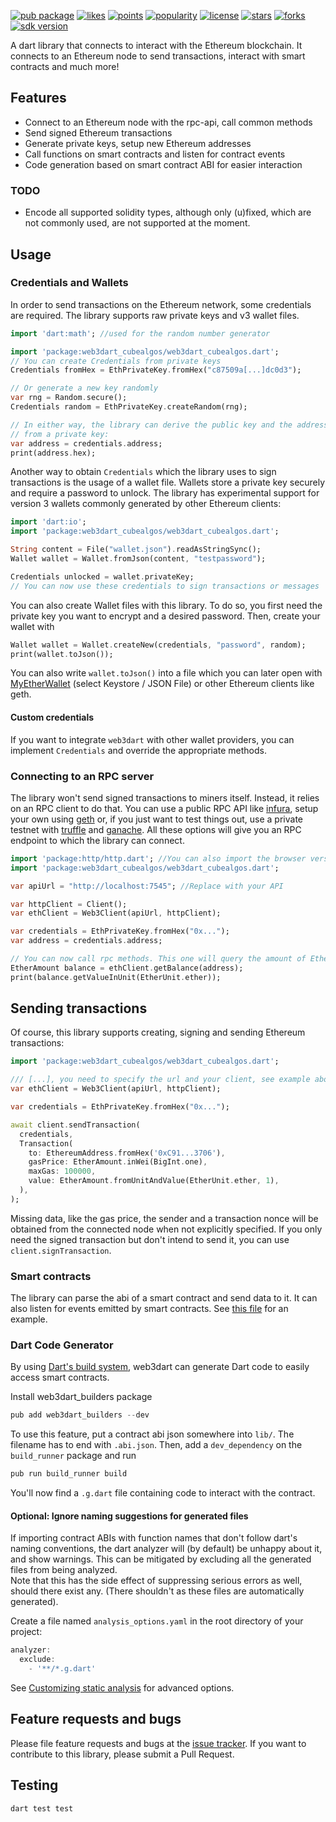 [![pub package](https://img.shields.io/pub/v/web3dart)](https://pub.dartlang.org/packages/web3dart)
[![likes](https://img.shields.io/pub/likes/web3dart)](https://pub.dartlang.org/packages/web3dart/score)
[![points](https://img.shields.io/pub/points/web3dart)](https://pub.dartlang.org/packages/web3dart/score)
[![popularity](https://img.shields.io/pub/popularity/web3dart)](https://pub.dartlang.org/packages/web3dart/score)
[![license](https://img.shields.io/github/license/xclud/web3dart)](https://pub.dartlang.org/packages/web3dart)
[![stars](https://img.shields.io/github/stars/simolus3/web3dart)](https://github.com/xclud/web3dart/stargazers)
[![forks](https://img.shields.io/github/forks/simolus3/web3dart)](https://github.com/xclud/web3dart/network/members)
[![sdk version](https://badgen.net/pub/sdk-version/web3dart)](https://pub.dartlang.org/packages/web3dart)

A dart library that connects to interact with the Ethereum blockchain. It connects
to an Ethereum node to send transactions, interact with smart contracts and much
more!

## Features

- Connect to an Ethereum node with the rpc-api, call common methods
- Send signed Ethereum transactions
- Generate private keys, setup new Ethereum addresses
- Call functions on smart contracts and listen for contract events
- Code generation based on smart contract ABI for easier interaction

### TODO

- Encode all supported solidity types, although only (u)fixed,
  which are not commonly used, are not supported at the moment.

## Usage

### Credentials and Wallets

In order to send transactions on the Ethereum network, some credentials
are required. The library supports raw private keys and v3 wallet files.

```dart
import 'dart:math'; //used for the random number generator

import 'package:web3dart_cubealgos/web3dart_cubealgos.dart';
// You can create Credentials from private keys
Credentials fromHex = EthPrivateKey.fromHex("c87509a[...]dc0d3");

// Or generate a new key randomly
var rng = Random.secure();
Credentials random = EthPrivateKey.createRandom(rng);

// In either way, the library can derive the public key and the address
// from a private key:
var address = credentials.address;
print(address.hex);
```

Another way to obtain `Credentials` which the library uses to sign
transactions is the usage of a wallet file. Wallets store a private
key securely and require a password to unlock. The library has experimental
support for version 3 wallets commonly generated by other Ethereum clients:

```dart
import 'dart:io';
import 'package:web3dart_cubealgos/web3dart_cubealgos.dart';

String content = File("wallet.json").readAsStringSync();
Wallet wallet = Wallet.fromJson(content, "testpassword");

Credentials unlocked = wallet.privateKey;
// You can now use these credentials to sign transactions or messages
```

You can also create Wallet files with this library. To do so, you first need
the private key you want to encrypt and a desired password. Then, create
your wallet with

```dart
Wallet wallet = Wallet.createNew(credentials, "password", random);
print(wallet.toJson());
```

You can also write `wallet.toJson()` into a file which you can later open
with [MyEtherWallet](https://www.myetherwallet.com/#view-wallet-info)
(select Keystore / JSON File) or other Ethereum clients like geth.

#### Custom credentials

If you want to integrate `web3dart` with other wallet providers, you can implement
`Credentials` and override the appropriate methods.

### Connecting to an RPC server

The library won't send signed transactions to miners itself. Instead,
it relies on an RPC client to do that. You can use a public RPC API like
[infura](https://infura.io/), setup your own using [geth](https://github.com/ethereum/go-ethereum/wiki/geth)
or, if you just want to test things out, use a private testnet with
[truffle](https://www.trufflesuite.com/) and [ganache](https://www.trufflesuite.com/ganache). All these options will give you
an RPC endpoint to which the library can connect.

```dart
import 'package:http/http.dart'; //You can also import the browser version
import 'package:web3dart_cubealgos/web3dart_cubealgos.dart';

var apiUrl = "http://localhost:7545"; //Replace with your API

var httpClient = Client();
var ethClient = Web3Client(apiUrl, httpClient);

var credentials = EthPrivateKey.fromHex("0x...");
var address = credentials.address;

// You can now call rpc methods. This one will query the amount of Ether you own
EtherAmount balance = ethClient.getBalance(address);
print(balance.getValueInUnit(EtherUnit.ether));
```

## Sending transactions

Of course, this library supports creating, signing and sending Ethereum
transactions:

```dart
import 'package:web3dart_cubealgos/web3dart_cubealgos.dart';

/// [...], you need to specify the url and your client, see example above
var ethClient = Web3Client(apiUrl, httpClient);

var credentials = EthPrivateKey.fromHex("0x...");

await client.sendTransaction(
  credentials,
  Transaction(
    to: EthereumAddress.fromHex('0xC91...3706'),
    gasPrice: EtherAmount.inWei(BigInt.one),
    maxGas: 100000,
    value: EtherAmount.fromUnitAndValue(EtherUnit.ether, 1),
  ),
);
```

Missing data, like the gas price, the sender and a transaction nonce will be
obtained from the connected node when not explicitly specified. If you only need
the signed transaction but don't intend to send it, you can use
`client.signTransaction`.

### Smart contracts

The library can parse the abi of a smart contract and send data to it. It can also
listen for events emitted by smart contracts. See [this file](https://github.com/xclud/web3dart/blob/development/example/contracts.dart)
for an example.

### Dart Code Generator

By using [Dart's build system](https://github.com/dart-lang/build/), web3dart can
generate Dart code to easily access smart contracts.

Install web3dart_builders package

```dart
pub add web3dart_builders --dev
```

To use this feature, put a contract abi json somewhere into `lib/`.
The filename has to end with `.abi.json`.
Then, add a `dev_dependency` on the `build_runner` package and run

```dart
pub run build_runner build
```

You'll now find a `.g.dart` file containing code to interact with the contract.

#### Optional: Ignore naming suggestions for generated files

If importing contract ABIs with function names that don't follow dart's naming conventions, the dart analyzer will (by default) be unhappy about it, and show warnings.
This can be mitigated by excluding all the generated files from being analyzed.  
Note that this has the side effect of suppressing serious errors as well, should there exist any. (There shouldn't as these files are automatically generated).

Create a file named `analysis_options.yaml` in the root directory of your project:

```dart
analyzer:
  exclude:
    - '**/*.g.dart'
```

See [Customizing static analysis](https://dart.dev/guides/language/analysis-options) for advanced options.

## Feature requests and bugs

Please file feature requests and bugs at the [issue tracker][tracker].
If you want to contribute to this library, please submit a Pull Request.

[tracker]: https://github.com/xclud/web3dart/issues/new

## Testing

```dart
dart test test
```
